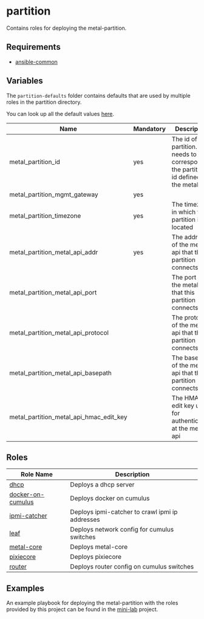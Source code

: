 # partition

Contains roles for deploying the metal-partition.

## Requirements

- [ansible-common](https://github.com/metal-stack/ansible-common)

## Variables

The `partition-defaults` folder contains defaults that are used by multiple roles in the partition directory.

You can look up all the default values [here](partition-defaults/main.yaml).

| Name                                    | Mandatory | Description                                                                                      |
| --------------------------------------- | --------- | ------------------------------------------------------------------------------------------------ |
| metal_partition_id                      | yes       | The id of this partition. This needs to correspond to the partition id defined in the metal-api. |
| metal_partition_mgmt_gateway            | yes       |                                                                                                  |
| metal_partition_timezone                | yes       | The timezone in which this partition is located                                                  |
| metal_partition_metal_api_addr          | yes       | The address of the metal-api that this partition connects to                                     |
| metal_partition_metal_api_port          |           | The port of the metal-api that this partition connects to                                        |
| metal_partition_metal_api_protocol      |           | The protocol of the metal-api that this partition connects to                                    |
| metal_partition_metal_api_basepath      |           | The basepath of the metal-api that this partition connects to                                    |
| metal_partition_metal_api_hmac_edit_key |           | The HMAC edit key used for authenticating at the metal-api                                       |

## Roles

| Role Name                                    | Description                                     |
| -------------------------------------------- | ----------------------------------------------- |
| [dhcp](roles/dhcp)                           | Deploys a dhcp server                           |
| [docker-on-cumulus](roles/docker-on-cumulus) | Deploys docker on cumulus                       |
| [ipmi-catcher](roles/ipmi-catcher)           | Deploys ipmi-catcher to crawl ipmi ip addresses |
| [leaf](roles/leaf)                           | Deploys network config for cumulus switches     |
| [metal-core](roles/metal-core)               | Deploys metal-core                              |
| [pixiecore](roles/pixiecore)                 | Deploys pixiecore                               |
| [router](roles/router)                       | Deploys router config on cumulus switches       |

## Examples

An example playbook for deploying the metal-partition with the roles provided by this project can be found in the [mini-lab](https://github.com/metal-stack/mini-lab) project.
